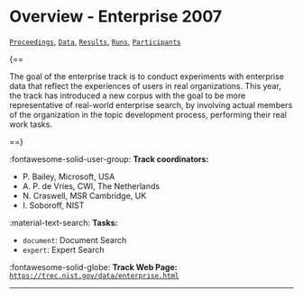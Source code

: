 # Overview - Enterprise 2007

[`Proceedings`](./proceedings.md), [`Data`](./data.md), [`Results`](./results.md), [`Runs`](./runs.md), [`Participants`](./participants.md)

{==

The goal of the enterprise track is to conduct experiments with enterprise data that reflect the experiences of users in real organizations. This year, the track has introduced a new corpus with the goal to be more representative of real-world enterprise search, by involving actual members of the organization in the topic development process, performing their real work tasks.

==}

:fontawesome-solid-user-group: **Track coordinators:**

- P. Bailey, Microsoft, USA 
- A. P. de Vries, CWI, The Netherlands 
- N. Craswell, MSR Cambridge, UK 
- I. Soboroff, NIST 

:material-text-search: **Tasks:**

- `document`: Document Search 
- `expert`: Expert Search 

:fontawesome-solid-globe: **Track Web Page:** [`https://trec.nist.gov/data/enterprise.html`](https://trec.nist.gov/data/enterprise.html) 

---

